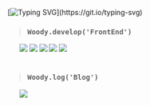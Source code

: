 [![Typing SVG](https://readme-typing-svg.demolab.com?font=Jersey+10&size=37&letterSpacing=0.1rem&duration=2800&pause=700&color=45A333&background=000000&vCenter=true&width=500&height=80&separator=%3C&lines=%E3%85%A4Woody.develop('FrontEnd');%3C%E3%85%A4Woody.develop('React.js');%3C%E3%85%A4Woody.develop('TypeScript');%3C%E3%85%A4Woody.develop('JavaScript');%3C%E3%85%A4Woody.develop('Next.js');)](https://git.io/typing-svg)


> ### **`Woody.develop('FrontEnd')`**
  
  <div align="left">
&nbsp; &nbsp; &nbsp; 
      <img src="https://img.shields.io/badge/Javascript-F7DF1E?style=flat-square&logo=Javascript&logoColor=white"/>
      <img src="https://img.shields.io/badge/typescript-%233178C6.svg?&style=flat-square&logo=typescript&logoColor=white" />
      <img src="https://img.shields.io/badge/React-61DAFB?style=flat-square&logo=React&logoColor=white"/>
      <img src="https://img.shields.io/badge/Next.js-000000?style=flat-square&logo=Next.js&logoColor=white"/>
      <img src="https://img.shields.io/badge/StyledComponents-DB7093?style=flat-square&logo=StyledComponents&logoColor=white"/>
  </div>

<br/>

> ### **`Woody.log('Blog')`**

<div align="left">
&nbsp; &nbsp; &nbsp; 
    <a href="https://velog.io/@world_wide_woody/posts"> <img src="https://img.shields.io/badge/Velog-20C997?style=flat-square&logo=Velog&logoColor=white&link="> </a>
</div>
